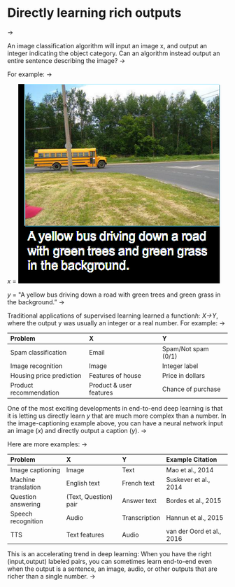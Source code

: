 # Directly learning rich outputs
->

An image classification algorithm will input an image ​x,​ and output an integer indicating the object category. Can an algorithm instead output an entire sentence describing the image?
->

For example:
->

*x* = ![img](../imgs/C52_01.png)

*y* = "A yellow bus driving down a road with green trees and green grass in the background.”
->

Traditional applications of supervised learning learned a function ​*h:​ ​X​→​Y*,​ where the output y​ was usually an integer or a real number. For example:
->

|        Problem           |           X             |           Y         |
| :----------------------- | :---------------------- | :------------------ |
| Spam classification      | Email                   | Spam/Not spam (0/1) |
| Image recognition        | Image                   | Integer label       |
| Housing price prediction | Features of house       | Price in dollars    |
| Product recommendation   | Product & user features | Chance of purchase  |

One of the most exciting developments in end-to-end deep learning is that it is letting us directly learn ​*y​* that are much more complex than a number. In the image-captioning example above, you can have a neural network input an image (​*x*)​ and directly output a caption (​*y​*).
->

Here are more examples:
->

|       Problem       |           X           |       Y       |      Example Citation     |
| :------------------ | :-------------------- | :------------ | :------------------------ |
| Image captioning    | Image                 | Text          | Mao et al., 2014          |
| Machine translation | English text          | French text   | Suskever et al., 2014     |
| Question answering  | (Text, Question) pair | Answer text   | Bordes et al., 2015       |
| Speech recognition  | Audio                 | Transcription | Hannun et al., 2015       |
| TTS                 | Text features         | Audio         | van der Oord et al., 2016 |

This is an accelerating trend in deep learning: When you have the right (input,output) labeled pairs, you can sometimes learn end-to-end even when the output is a sentence, an image, audio, or other outputs that are richer than a single number.
->